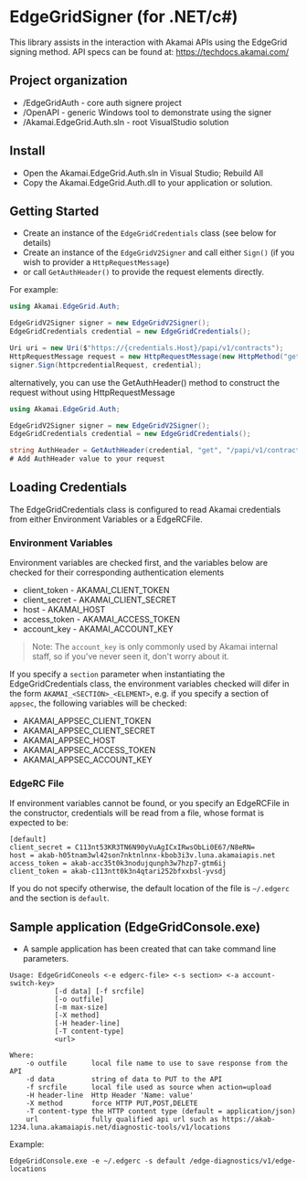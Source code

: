 # EdgeGridSigner (for .NET/c#)

This library assists in the interaction with Akamai APIs using the EdgeGrid signing method.
API specs can be found at: https://techdocs.akamai.com/

## Project organization
* /EdgeGridAuth - core auth signere project
* /OpenAPI - generic Windows tool to demonstrate using the signer 
* /Akamai.EdgeGrid.Auth.sln - root VisualStudio solution

## Install
* Open the Akamai.EdgeGrid.Auth.sln in Visual Studio; Rebuild All
* Copy the Akamai.EdgeGrid.Auth.dll to your application or solution. 

## Getting Started
* Create an instance of the `EdgeGridCredentials` class (see below for details)
* Create an instance of the `EdgeGridV2Signer` and call either `Sign()` (if you wish to provider a `HttpRequestMessage`)
* or call `GetAuthHeader()` to provide the request elements directly.

For example:
```c#
using Akamai.EdgeGrid.Auth;

EdgeGridV2Signer signer = new EdgeGridV2Signer();
EdgeGridCredentials credential = new EdgeGridCredentials();

Uri uri = new Uri($"https://{credentials.Host}/papi/v1/contracts");
HttpRequestMessage request = new HttpRequestMessage(new HttpMethod("get"), uri);
signer.Sign(httpcredentialRequest, credential);
```

alternatively, you can use the GetAuthHeader() method to construct the request without using HttpRequestMessage
```c#
using Akamai.EdgeGrid.Auth;

EdgeGridV2Signer signer = new EdgeGridV2Signer();
EdgeGridCredentials credential = new EdgeGridCredentials();

string AuthHeader = GetAuthHeader(credential, "get", "/papi/v1/contracts");
# Add AuthHeader value to your request
```

## Loading Credentials

The EdgeGridCredentials class is configured to read Akamai credentials from either Environment Variables or a EdgeRCFile.

### Environment Variables

Environment variables are checked first, and the variables below are checked for their corresponding authentication elements

- client_token - AKAMAI_CLIENT_TOKEN
- client_secret - AKAMAI_CLIENT_SECRET
- host - AKAMAI_HOST
- access_token - AKAMAI_ACCESS_TOKEN
- account_key - AKAMAI_ACCOUNT_KEY

> Note: The `account_key` is only commonly used by Akamai internal staff, so if you've never seen it, don't worry about it.

If you specify a `section` parameter when instantiating the EdgeGridCredentials class, the environment variables checked will difer in the form `AKAMAI_<SECTION>_<ELEMENT>`, e.g. if you specify a section of `appsec`, the following variables will be checked:

- AKAMAI_APPSEC_CLIENT_TOKEN
- AKAMAI_APPSEC_CLIENT_SECRET
- AKAMAI_APPSEC_HOST
- AKAMAI_APPSEC_ACCESS_TOKEN
- AKAMAI_APPSEC_ACCOUNT_KEY

### EdgeRC File

If environment variables cannot be found, or you specify an EdgeRCFile in the constructor, credentials will be read from a file, whose format is expected to be:

```
[default]
client_secret = C113nt53KR3TN6N90yVuAgICxIRwsObLi0E67/N8eRN=
host = akab-h05tnam3wl42son7nktnlnnx-kbob3i3v.luna.akamaiapis.net
access_token = akab-acc35t0k3nodujqunph3w7hzp7-gtm6ij
client_token = akab-c113ntt0k3n4qtari252bfxxbsl-yvsdj
```

If you do not specify otherwise, the default location of the file is `~/.edgerc` and the section is `default`.


## Sample application (EdgeGridConsole.exe)
* A sample application has been created that can take command line parameters.

```
Usage: EdgeGridConeols <-e edgerc-file> <-s section> <-a account-switch-key>
           [-d data] [-f srcfile]
           [-o outfile]
           [-m max-size]
           [-X method]
           [-H header-line]
           [-T content-type]
           <url>

Where:
    -o outfile      local file name to use to save response from the API
    -d data         string of data to PUT to the API
    -f srcfile      local file used as source when action=upload
    -H header-line  Http Header 'Name: value'
    -X method       force HTTP PUT,POST,DELETE
    -T content-type the HTTP content type (default = application/json)
    url             fully qualified api url such as https://akab-1234.luna.akamaiapis.net/diagnostic-tools/v1/locations
```

Example:

```shell
EdgeGridConsole.exe -e ~/.edgerc -s default /edge-diagnostics/v1/edge-locations
```

